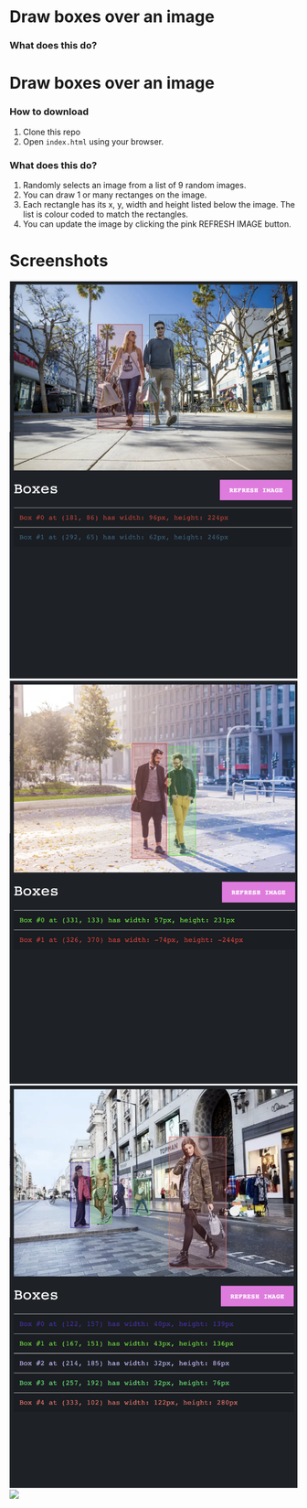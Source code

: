 # Draw boxes over an image

### What does this do?

# Draw boxes over an image

### How to download
1. Clone this repo
2. Open `index.html` using your browser.

### What does this do?

1. Randomly selects an image from a list of 9 random images.
2. You can draw 1 or many rectanges on the image.
3. Each rectangle has its x, y, width and height listed below the image. The list is colour coded to match the rectangles.
4. You can update the image by clicking the pink REFRESH IMAGE button.

# Screenshots

<img src="https://raw.githubusercontent.com/shenders13/drawing-boxes-over-image/master/screenshots/one.png" /><br/>
<img src="https://raw.githubusercontent.com/shenders13/drawing-boxes-over-image/master/screenshots/two.png" /><br/>
<img src="https://raw.githubusercontent.com/shenders13/drawing-boxes-over-image/master/screenshots/three.png" /><br/>
<img src="https://raw.githubusercontent.com/shenders13/drawing-boxes-over-image/master/screenshots/one.four" />

